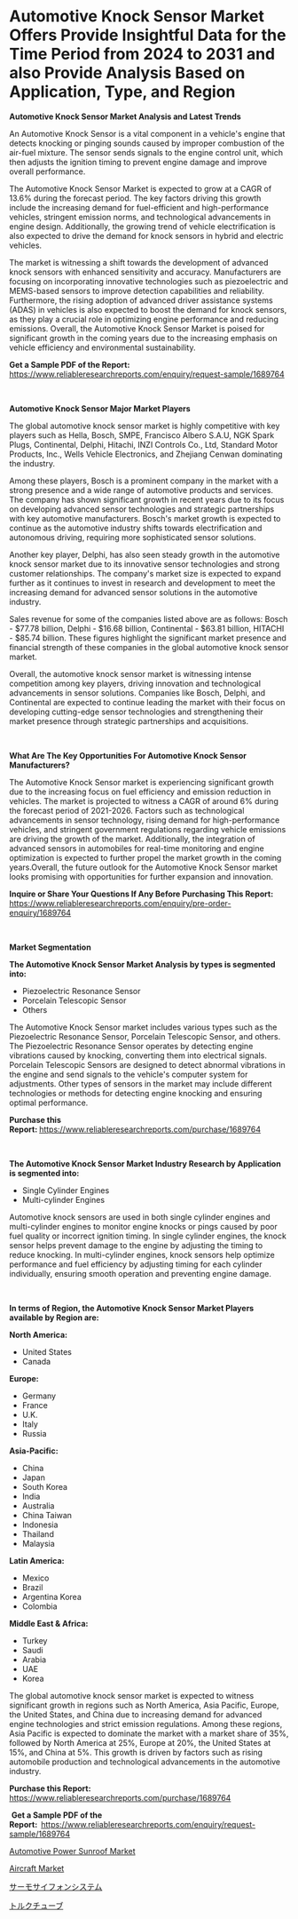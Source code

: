 <p><h1>Automotive Knock Sensor Market Offers Provide Insightful Data for the Time Period from 2024 to 2031 and also Provide Analysis Based on Application, Type, and Region</h1></p><p><strong>Automotive Knock Sensor Market Analysis and Latest Trends</strong></p>
<p><p>An Automotive Knock Sensor is a vital component in a vehicle's engine that detects knocking or pinging sounds caused by improper combustion of the air-fuel mixture. The sensor sends signals to the engine control unit, which then adjusts the ignition timing to prevent engine damage and improve overall performance. </p><p>The Automotive Knock Sensor Market is expected to grow at a CAGR of 13.6% during the forecast period. The key factors driving this growth include the increasing demand for fuel-efficient and high-performance vehicles, stringent emission norms, and technological advancements in engine design. Additionally, the growing trend of vehicle electrification is also expected to drive the demand for knock sensors in hybrid and electric vehicles.</p><p>The market is witnessing a shift towards the development of advanced knock sensors with enhanced sensitivity and accuracy. Manufacturers are focusing on incorporating innovative technologies such as piezoelectric and MEMS-based sensors to improve detection capabilities and reliability. Furthermore, the rising adoption of advanced driver assistance systems (ADAS) in vehicles is also expected to boost the demand for knock sensors, as they play a crucial role in optimizing engine performance and reducing emissions. Overall, the Automotive Knock Sensor Market is poised for significant growth in the coming years due to the increasing emphasis on vehicle efficiency and environmental sustainability.</p></p>
<p><strong>Get a Sample PDF of the Report:&nbsp;</strong> <a href="https://www.reliableresearchreports.com/enquiry/request-sample/1689764">https://www.reliableresearchreports.com/enquiry/request-sample/1689764</a></p>
<p>&nbsp;</p>
<p><strong>Automotive Knock Sensor Major Market Players</strong></p>
<p><p>The global automotive knock sensor market is highly competitive with key players such as Hella, Bosch, SMPE, Francisco Albero S.A.U, NGK Spark Plugs, Continental, Delphi, Hitachi, INZI Controls Co., Ltd, Standard Motor Products, Inc., Wells Vehicle Electronics, and Zhejiang Cenwan dominating the industry.</p><p>Among these players, Bosch is a prominent company in the market with a strong presence and a wide range of automotive products and services. The company has shown significant growth in recent years due to its focus on developing advanced sensor technologies and strategic partnerships with key automotive manufacturers. Bosch's market growth is expected to continue as the automotive industry shifts towards electrification and autonomous driving, requiring more sophisticated sensor solutions.</p><p>Another key player, Delphi, has also seen steady growth in the automotive knock sensor market due to its innovative sensor technologies and strong customer relationships. The company's market size is expected to expand further as it continues to invest in research and development to meet the increasing demand for advanced sensor solutions in the automotive industry.</p><p>Sales revenue for some of the companies listed above are as follows: Bosch - $77.78 billion, Delphi - $16.68 billion, Continental - $63.81 billion, HITACHI - $85.74 billion. These figures highlight the significant market presence and financial strength of these companies in the global automotive knock sensor market.</p><p>Overall, the automotive knock sensor market is witnessing intense competition among key players, driving innovation and technological advancements in sensor solutions. Companies like Bosch, Delphi, and Continental are expected to continue leading the market with their focus on developing cutting-edge sensor technologies and strengthening their market presence through strategic partnerships and acquisitions.</p></p>
<p>&nbsp;</p>
<p><strong>What Are The Key Opportunities For Automotive Knock Sensor Manufacturers?</strong></p>
<p><p>The Automotive Knock Sensor market is experiencing significant growth due to the increasing focus on fuel efficiency and emission reduction in vehicles. The market is projected to witness a CAGR of around 6% during the forecast period of 2021-2026. Factors such as technological advancements in sensor technology, rising demand for high-performance vehicles, and stringent government regulations regarding vehicle emissions are driving the growth of the market. Additionally, the integration of advanced sensors in automobiles for real-time monitoring and engine optimization is expected to further propel the market growth in the coming years.Overall, the future outlook for the Automotive Knock Sensor market looks promising with opportunities for further expansion and innovation.</p></p>
<p><strong>Inquire or Share Your Questions If Any Before Purchasing This Report:</strong> <a href="https://www.reliableresearchreports.com/enquiry/pre-order-enquiry/1689764">https://www.reliableresearchreports.com/enquiry/pre-order-enquiry/1689764</a></p>
<p>&nbsp;</p>
<p><strong>Market Segmentation</strong></p>
<p><strong>The Automotive Knock Sensor Market Analysis by types is segmented into:</strong></p>
<p><ul><li>Piezoelectric Resonance Sensor</li><li>Porcelain Telescopic Sensor</li><li>Others</li></ul></p>
<p><p>The Automotive Knock Sensor market includes various types such as the Piezoelectric Resonance Sensor, Porcelain Telescopic Sensor, and others. The Piezoelectric Resonance Sensor operates by detecting engine vibrations caused by knocking, converting them into electrical signals. Porcelain Telescopic Sensors are designed to detect abnormal vibrations in the engine and send signals to the vehicle's computer system for adjustments. Other types of sensors in the market may include different technologies or methods for detecting engine knocking and ensuring optimal performance.</p></p>
<p><strong>Purchase this Report:&nbsp;</strong><a href="https://www.reliableresearchreports.com/purchase/1689764">https://www.reliableresearchreports.com/purchase/1689764</a></p>
<p>&nbsp;</p>
<p><strong>The Automotive Knock Sensor Market Industry Research by Application is segmented into:</strong></p>
<p><ul><li>Single Cylinder Engines</li><li>Multi-cylinder Engines</li></ul></p>
<p><p>Automotive knock sensors are used in both single cylinder engines and multi-cylinder engines to monitor engine knocks or pings caused by poor fuel quality or incorrect ignition timing. In single cylinder engines, the knock sensor helps prevent damage to the engine by adjusting the timing to reduce knocking. In multi-cylinder engines, knock sensors help optimize performance and fuel efficiency by adjusting timing for each cylinder individually, ensuring smooth operation and preventing engine damage.</p></p>
<p>&nbsp;</p>
<p><strong>In terms of Region, the Automotive Knock Sensor Market Players available by Region are:</strong></p>
<p>
    <p> <strong> North America: </strong>
        <ul>
            <li>United States</li>
            <li>Canada</li>
        </ul>
        </p> 
    <p> <strong> Europe: </strong>
        <ul>
            <li>Germany</li>
            <li>France</li>
            <li>U.K.</li>
            <li>Italy</li>
            <li>Russia</li>
        </ul>
        </p> 
    <p> <strong> Asia-Pacific: </strong>
        <ul>
            <li>China</li>
            <li>Japan</li>
            <li>South Korea</li>
            <li>India</li>
            <li>Australia</li>
            <li>China Taiwan</li>
            <li>Indonesia</li>
            <li>Thailand</li>
            <li>Malaysia</li>
        </ul>
        </p> 
    <p> <strong> Latin America: </strong>
        <ul>
            <li>Mexico</li>
            <li>Brazil</li>
            <li>Argentina Korea</li>
            <li>Colombia</li>
        </ul>
        </p> 
    <p> <strong> Middle East & Africa: </strong>
        <ul>
            <li>Turkey</li>
            <li>Saudi</li>
            <li>Arabia</li>
            <li>UAE</li>
            <li>Korea</li>
        </ul>
    </p>
    </p>
<p><p>The global automotive knock sensor market is expected to witness significant growth in regions such as North America, Asia Pacific, Europe, the United States, and China due to increasing demand for advanced engine technologies and strict emission regulations. Among these regions, Asia Pacific is expected to dominate the market with a market share of 35%, followed by North America at 25%, Europe at 20%, the United States at 15%, and China at 5%. This growth is driven by factors such as rising automobile production and technological advancements in the automotive industry.</p></p>
<p><strong>Purchase this Report: </strong><a href="https://www.reliableresearchreports.com/purchase/1689764">https://www.reliableresearchreports.com/purchase/1689764</a></p>
<p>&nbsp;<strong>Get a Sample PDF of the Report:&nbsp;&nbsp;</strong><a href="https://www.reliableresearchreports.com/enquiry/request-sample/1689764">https://www.reliableresearchreports.com/enquiry/request-sample/1689764</a></p>
<p><strong></strong></p>
<p><p><a href="https://github.com/dx0328/Market-Research-Report-List-1/blob/main/automotive-power-sunroof-market.md">Automotive Power Sunroof Market</a></p><p><a href="https://github.com/Glendatilghmankmgz0rbhwpy/Market-Research-Report-List-1/blob/main/aircraft-market.md">Aircraft Market</a></p><p><a href="https://medium.com/@lily-u-genius/%E3%82%B5%E3%83%BC%E3%83%A2%E3%82%B7%E3%83%95%E3%82%A9%E3%83%B3%E3%82%B7%E3%82%B9%E3%83%86%E3%83%A0%E3%81%AE%E5%B8%82%E5%A0%B4%E8%A6%8F%E6%A8%A1-cagr-%E3%83%88%E3%83%AC%E3%83%B3%E3%83%89-2024-2030-8ba4864620a6">サーモサイフォンシステム</a></p><p><a href="https://medium.com/@lily-u-genius/%E3%83%88%E3%83%AB%E3%82%AF%E3%83%81%E3%83%A5%E3%83%BC%E3%83%96%E5%B8%82%E5%A0%B4%E3%81%AE%E5%88%86%E6%9E%90-2024%E5%B9%B4%E3%81%8B%E3%82%892031%E5%B9%B4%E3%81%BE%E3%81%A7%E3%81%AE%E3%82%B0%E3%83%AD%E3%83%BC%E3%83%90%E3%83%AB%E7%94%A3%E6%A5%AD%E3%81%AE%E5%B1%95%E6%9C%9B%E3%81%A8%E4%BA%88%E6%B8%AC-f87ada6da167">トルクチューブ</a></p></p>